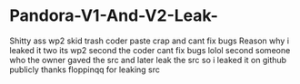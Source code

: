 # Pandora-V1-And-V2-Leak-
Shitty ass wp2 skid trash coder paste crap and cant fix bugs
Reason why i leaked it two its wp2 second the coder cant fix bugs lolol
second someone who the owner gaved the src and later leak the src so i leaked it on github publicly
thanks floppinqq for leaking src
